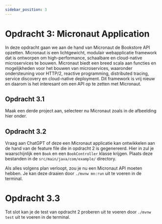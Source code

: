 ```yaml
---
sidebar_position: 3
---
```


# Opdracht 3: Micronaut Application

In deze opdracht gaan we aan de hand van Micronaut de Bookstore API opzetten. Micronaut is een lichtgewicht, modulair
webapplicatie framework dat is ontworpen om high-performance, schaalbare en cloud-native microservices te bouwen.
Micronaut biedt een breed scala aan functies en mogelijkheden voor het bouwen van microservices, waaronder ondersteuning
voor HTTP/2, reactive programming, distributed tracing, service discovery en cloud-native deployment.
Dit framework is vrij nieuw en daarom is het interesant om een API op te zetten met Micronaut.

## Opdracht 3.1

Maak een derde project aan, selecteer nu Micronaut zoals in de afbeelding hier onder.

## Opdracht 3.2

Vraag aan ChatGPT of deze een Micronaut applicatie kan ontwikkelen aan de hand van de feature file die in opdracht 2 is
gegenereerd.
Hier in zul je waarschijnlijk een `Book` en een `BookController` klasse krijgen. Plaats deze bestanden in
de `src/main/java/com/example/` directory.

Als alles volgens plan verloopt, zou je nu een Micronaut API moeten hebben. Je kan deze draaien door `./mvnw mn:run` uit
te voeren in de terminal.

# Opdracht 3.3

Tot slot kan je de test van opdracht 2 proberen uit te voeren door `./mvnw test` uit te voeren in de terminal.



